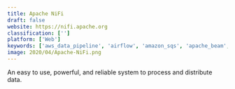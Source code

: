 ```yaml
---
title: Apache NiFi
draft: false 
website: https://nifi.apache.org
classification: ['']
platform: ['Web']
keywords: ['aws_data_pipeline', 'airflow', 'amazon_sqs', 'apache_beam', 'apache_kafka', 'benthos', 'carbonite', 'cloudsfer', 'ibm_mq', 'pipegears', 'rabbitmq', 'zeromq', 'yed_graph_editor']
image: 2020/04/Apache-NiFi.png
---
```

An easy to use, powerful, and reliable system to process and distribute data.